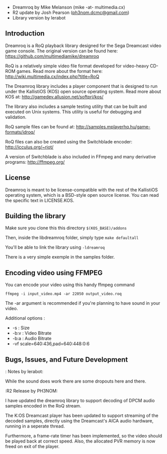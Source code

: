 - Dreamroq by Mike Melanson (mike -at- multimedia.cx)
- R2 update by Josh Pearson (ph3nom.dcmc@gmail.com)
- Library version by lerabot

## Introduction
Dreamroq is a RoQ playback library designed for the Sega Dreamcast video
game console. The original version can be found here: https://github.com/multimediamike/dreamroq

RoQ is a relatively simple video file format developed for video-heavy
CD-ROM games. Read more about the format here: http://wiki.multimedia.cx/index.php?title=RoQ

The Dreamroq library includes a player component that is designed to run
under the KallistiOS (KOS) open source operating system. Read more about
KOS at: http://gamedev.allusion.net/softprj/kos/

The library also includes a sample testing utility that can be built
and executed on Unix systems. This utility is useful for debugging and
validation.

RoQ sample files can be found at: http://samples.mplayerhq.hu/game-formats/idroq/

RoQ files can also be created using the Switchblade encoder: http://icculus.org/~riot/

A version of Switchblade is also included in FFmpeg and many derivative
programs: http://ffmpeg.org/


## License
Dreamroq is meant to be license-compatible with the rest of the KallistiOS
operating system, which is a BSD-style open source license. You can read
the specific text in LICENSE.KOS.


## Building the library
Make sure you clone this this directory
`$(KOS_BASE)/addons`

Then, inside the libdreamroq folder, simply type
`make defaultall`

You'll be able to link the library using
 `-ldreamroq`

There is a very simple exemple in the samples folder.

## Encoding video using FFMPEG
You can encode your video using this handy ffmpeg command

`ffmpeg -i input_video.mp4 -ar 22050 output_video.roq`

The -ar argument is recommended if you're planning to have sound in your video.

Additional options :
* -s : Size
* -b:v : Video Bitrate
* -b:a : Audio Bitrate
* -vf scale=640:436,pad=640:448:0:6

## Bugs, Issues, and Future Development
: Notes by lerabot:

While the sound does work there are some dropouts here and there.

:R2 Release by PH3NOM:

I have updated the dreamroq library to support decoding of DPCM
audio samples encoded in the RoQ stream.

The K:OS Dreamcast player has been updated to support streaming
of the decoded samples, directly using the Dreamcast's AICA
audio hardware, running in a seperate thread.

Furthermore, a frame-rate timer has been implemented, so the video
should be played back at correct speed.  Also, the allocated PVR
memory is now freed on exit of the player.
